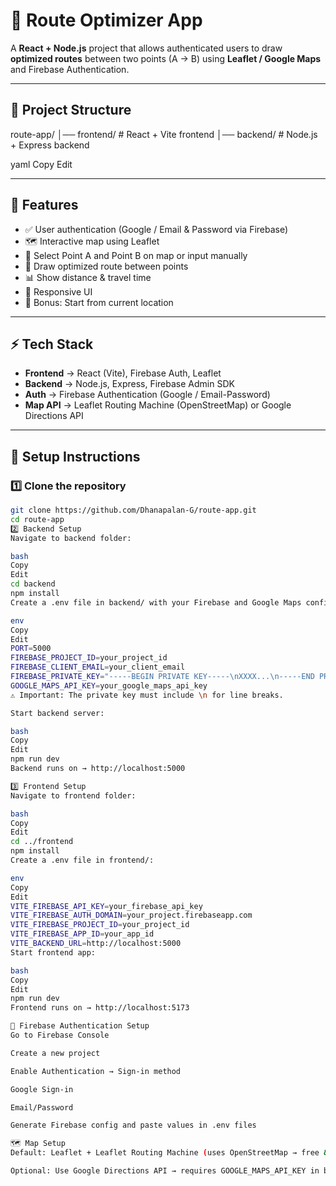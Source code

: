 # 🧭 Route Optimizer App

A **React + Node.js** project that allows authenticated users to draw **optimized routes** between two points (A → B) using **Leaflet / Google Maps** and Firebase Authentication.  

---

## 📂 Project Structure

route-app/
│── frontend/ # React + Vite frontend
│── backend/ # Node.js + Express backend

yaml
Copy
Edit

---

## 🔐 Features

- ✅ User authentication (Google / Email & Password via Firebase)  
- 🗺 Interactive map using Leaflet  
- 📍 Select Point A and Point B on map or input manually  
- 🚗 Draw optimized route between points  
- 📊 Show distance & travel time  
- 📱 Responsive UI  
- 🎯 Bonus: Start from current location  

---

## ⚡ Tech Stack

- **Frontend** → React (Vite), Firebase Auth, Leaflet  
- **Backend** → Node.js, Express, Firebase Admin SDK  
- **Auth** → Firebase Authentication (Google / Email-Password)  
- **Map API** → Leaflet Routing Machine (OpenStreetMap) or Google Directions API  

---

## 🚀 Setup Instructions

### 1️⃣ Clone the repository
```bash
git clone https://github.com/Dhanapalan-G/route-app.git
cd route-app
2️⃣ Backend Setup
Navigate to backend folder:

bash
Copy
Edit
cd backend
npm install
Create a .env file in backend/ with your Firebase and Google Maps config:

env
Copy
Edit
PORT=5000
FIREBASE_PROJECT_ID=your_project_id
FIREBASE_CLIENT_EMAIL=your_client_email
FIREBASE_PRIVATE_KEY="-----BEGIN PRIVATE KEY-----\nXXXX...\n-----END PRIVATE KEY-----\n"
GOOGLE_MAPS_API_KEY=your_google_maps_api_key
⚠️ Important: The private key must include \n for line breaks.

Start backend server:

bash
Copy
Edit
npm run dev
Backend runs on → http://localhost:5000

3️⃣ Frontend Setup
Navigate to frontend folder:

bash
Copy
Edit
cd ../frontend
npm install
Create a .env file in frontend/:

env
Copy
Edit
VITE_FIREBASE_API_KEY=your_firebase_api_key
VITE_FIREBASE_AUTH_DOMAIN=your_project.firebaseapp.com
VITE_FIREBASE_PROJECT_ID=your_project_id
VITE_FIREBASE_APP_ID=your_app_id
VITE_BACKEND_URL=http://localhost:5000
Start frontend app:

bash
Copy
Edit
npm run dev
Frontend runs on → http://localhost:5173

🔑 Firebase Authentication Setup
Go to Firebase Console

Create a new project

Enable Authentication → Sign-in method

Google Sign-in

Email/Password

Generate Firebase config and paste values in .env files

🗺 Map Setup
Default: Leaflet + Leaflet Routing Machine (uses OpenStreetMap → free & no API key needed).

Optional: Use Google Directions API → requires GOOGLE_MAPS_API_KEY in backend .env.
